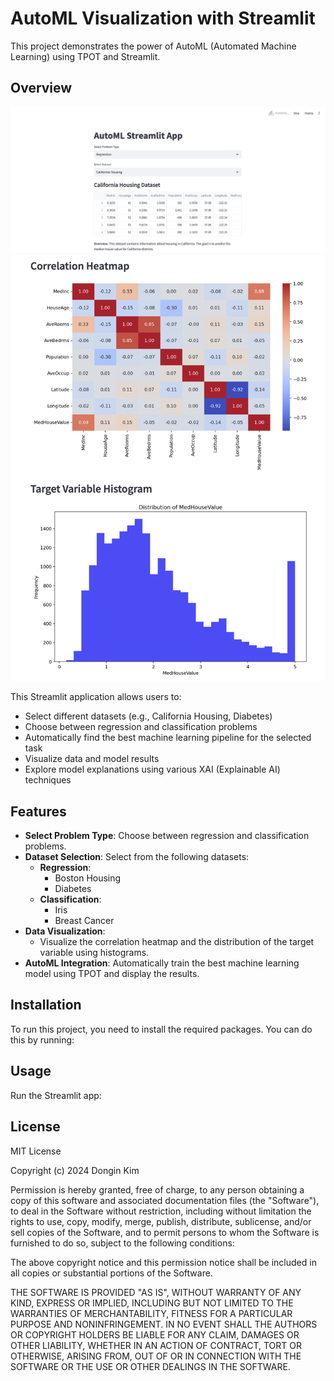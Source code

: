 # AutoML Visualization with Streamlit

This project demonstrates the power of AutoML (Automated Machine Learning) using TPOT and Streamlit.

## Overview

![AutoML Streamlit App Screenshot](./images/automl_streamlit_screenshot_01.png)
![AutoML Streamlit App Screenshot](./images/automl_streamlit_screenshot_02.png)

This Streamlit application allows users to:
- Select different datasets (e.g., California Housing, Diabetes)
- Choose between regression and classification problems
- Automatically find the best machine learning pipeline for the selected task
- Visualize data and model results
- Explore model explanations using various XAI (Explainable AI) techniques

## Features

- **Select Problem Type**: Choose between regression and classification problems.
- **Dataset Selection**: Select from the following datasets:
  - **Regression**:
    - Boston Housing
    - Diabetes
  - **Classification**:
    - Iris
    - Breast Cancer
- **Data Visualization**:
  - Visualize the correlation heatmap and the distribution of the target variable using histograms.
- **AutoML Integration**: Automatically train the best machine learning model using TPOT and display the results.

## Installation

To run this project, you need to install the required packages. You can do this by running:

## Usage

Run the Streamlit app:

## License

MIT License

Copyright (c) 2024 Dongin Kim

Permission is hereby granted, free of charge, to any person obtaining a copy
of this software and associated documentation files (the "Software"), to deal
in the Software without restriction, including without limitation the rights
to use, copy, modify, merge, publish, distribute, sublicense, and/or sell
copies of the Software, and to permit persons to whom the Software is
furnished to do so, subject to the following conditions:

The above copyright notice and this permission notice shall be included in all
copies or substantial portions of the Software.

THE SOFTWARE IS PROVIDED "AS IS", WITHOUT WARRANTY OF ANY KIND, EXPRESS OR
IMPLIED, INCLUDING BUT NOT LIMITED TO THE WARRANTIES OF MERCHANTABILITY,
FITNESS FOR A PARTICULAR PURPOSE AND NONINFRINGEMENT. IN NO EVENT SHALL THE
AUTHORS OR COPYRIGHT HOLDERS BE LIABLE FOR ANY CLAIM, DAMAGES OR OTHER
LIABILITY, WHETHER IN AN ACTION OF CONTRACT, TORT OR OTHERWISE, ARISING FROM,
OUT OF OR IN CONNECTION WITH THE SOFTWARE OR THE USE OR OTHER DEALINGS IN THE
SOFTWARE.